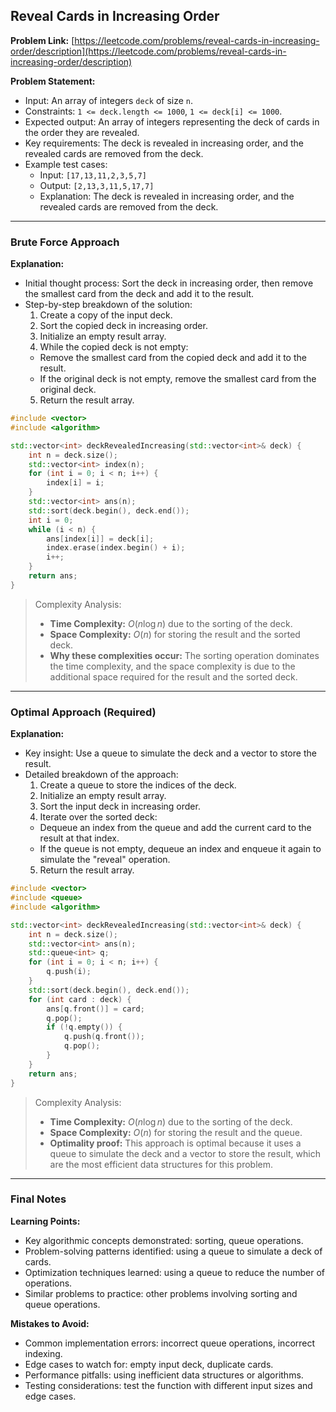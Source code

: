 ## Reveal Cards in Increasing Order

**Problem Link:** [https://leetcode.com/problems/reveal-cards-in-increasing-order/description](https://leetcode.com/problems/reveal-cards-in-increasing-order/description)

**Problem Statement:**
- Input: An array of integers `deck` of size `n`.
- Constraints: `1 <= deck.length <= 1000`, `1 <= deck[i] <= 1000`.
- Expected output: An array of integers representing the deck of cards in the order they are revealed.
- Key requirements: The deck is revealed in increasing order, and the revealed cards are removed from the deck.
- Example test cases:
  - Input: `[17,13,11,2,3,5,7]`
  - Output: `[2,13,3,11,5,17,7]`
  - Explanation: The deck is revealed in increasing order, and the revealed cards are removed from the deck.

---

### Brute Force Approach

**Explanation:**
- Initial thought process: Sort the deck in increasing order, then remove the smallest card from the deck and add it to the result.
- Step-by-step breakdown of the solution:
  1. Create a copy of the input deck.
  2. Sort the copied deck in increasing order.
  3. Initialize an empty result array.
  4. While the copied deck is not empty:
    - Remove the smallest card from the copied deck and add it to the result.
    - If the original deck is not empty, remove the smallest card from the original deck.
  5. Return the result array.

```cpp
#include <vector>
#include <algorithm>

std::vector<int> deckRevealedIncreasing(std::vector<int>& deck) {
    int n = deck.size();
    std::vector<int> index(n);
    for (int i = 0; i < n; i++) {
        index[i] = i;
    }
    std::vector<int> ans(n);
    std::sort(deck.begin(), deck.end());
    int i = 0;
    while (i < n) {
        ans[index[i]] = deck[i];
        index.erase(index.begin() + i);
        i++;
    }
    return ans;
}
```

> Complexity Analysis:
> - **Time Complexity:** $O(n \log n)$ due to the sorting of the deck.
> - **Space Complexity:** $O(n)$ for storing the result and the sorted deck.
> - **Why these complexities occur:** The sorting operation dominates the time complexity, and the space complexity is due to the additional space required for the result and the sorted deck.

---

### Optimal Approach (Required)

**Explanation:**
- Key insight: Use a queue to simulate the deck and a vector to store the result.
- Detailed breakdown of the approach:
  1. Create a queue to store the indices of the deck.
  2. Initialize an empty result array.
  3. Sort the input deck in increasing order.
  4. Iterate over the sorted deck:
    - Dequeue an index from the queue and add the current card to the result at that index.
    - If the queue is not empty, dequeue an index and enqueue it again to simulate the "reveal" operation.
  5. Return the result array.

```cpp
#include <vector>
#include <queue>
#include <algorithm>

std::vector<int> deckRevealedIncreasing(std::vector<int>& deck) {
    int n = deck.size();
    std::vector<int> ans(n);
    std::queue<int> q;
    for (int i = 0; i < n; i++) {
        q.push(i);
    }
    std::sort(deck.begin(), deck.end());
    for (int card : deck) {
        ans[q.front()] = card;
        q.pop();
        if (!q.empty()) {
            q.push(q.front());
            q.pop();
        }
    }
    return ans;
}
```

> Complexity Analysis:
> - **Time Complexity:** $O(n \log n)$ due to the sorting of the deck.
> - **Space Complexity:** $O(n)$ for storing the result and the queue.
> - **Optimality proof:** This approach is optimal because it uses a queue to simulate the deck and a vector to store the result, which are the most efficient data structures for this problem.

---

### Final Notes

**Learning Points:**
- Key algorithmic concepts demonstrated: sorting, queue operations.
- Problem-solving patterns identified: using a queue to simulate a deck of cards.
- Optimization techniques learned: using a queue to reduce the number of operations.
- Similar problems to practice: other problems involving sorting and queue operations.

**Mistakes to Avoid:**
- Common implementation errors: incorrect queue operations, incorrect indexing.
- Edge cases to watch for: empty input deck, duplicate cards.
- Performance pitfalls: using inefficient data structures or algorithms.
- Testing considerations: test the function with different input sizes and edge cases.